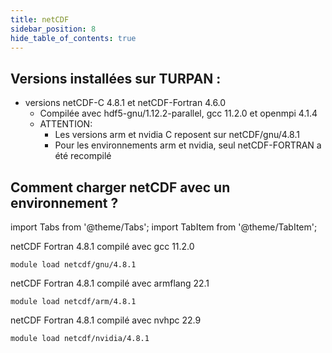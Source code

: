 ```yaml
---
title: netCDF
sidebar_position: 8
hide_table_of_contents: true
---
```




## Versions installées sur TURPAN :

   - versions netCDF-C 4.8.1 et netCDF-Fortran 4.6.0
        - Compilée avec hdf5-gnu/1.12.2-parallel,  gcc 11.2.0 et openmpi 4.1.4
        - ATTENTION:
            - Les versions arm et nvidia C reposent sur netCDF/gnu/4.8.1
            - Pour les environnements arm et nvidia, seul netCDF-FORTRAN a été recompilé


## Comment charger netCDF avec un environnement ? 

import Tabs from '@theme/Tabs';
import TabItem from '@theme/TabItem';

<Tabs>
  <TabItem value="gnu" label="GNU" default>

netCDF Fortran 4.8.1 compilé avec gcc 11.2.0

```
module load netcdf/gnu/4.8.1
```

  </TabItem>
  <TabItem value="arm" label="ARM">

netCDF Fortran 4.8.1 compilé avec armflang 22.1

```
module load netcdf/arm/4.8.1
```

  </TabItem>
  <TabItem value="nvidia" label="NVIDIA">

netCDF Fortran 4.8.1 compilé avec nvhpc 22.9

```
module load netcdf/nvidia/4.8.1
```
  </TabItem>
</Tabs>

